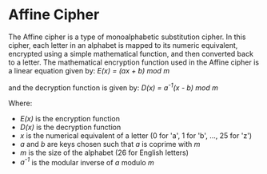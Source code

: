 # Affine Cipher

The Affine cipher is a type of monoalphabetic substitution cipher. In this cipher, each letter in an alphabet is mapped to its numeric equivalent, encrypted using a simple mathematical function, and then converted back to a letter. The mathematical encryption function used in the Affine cipher is a linear equation given by:
*E(x) = (ax + b) mod m*

and the decryption function is given by:
*D(x) = a<sup>-1</sup>(x - b) mod m*

Where:

* *E(x)* is the encryption function
* *D(x)* is the decryption function
* *x* is the numerical equivalent of a letter (0 for 'a', 1 for 'b', ..., 25 for 'z')
* *a* and *b* are keys chosen such that *a* is coprime with *m*
* *m* is the size of the alphabet (26 for English letters)
* *a<sup>-1</sup>* is the modular inverse of *a* modulo *m*
